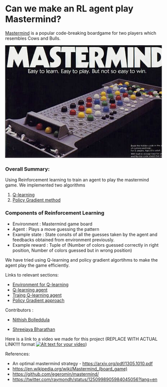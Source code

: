 # Can we make an RL agent play Mastermind?

[Mastermind](https://en.wikipedia.org/wiki/Mastermind_(board_game)) is a popular code-breaking boardgame for two players which resembles Cows and Bulls. 

![mastermind](images/mastermind.png?raw=true "mastermind")

### Overall Summary:

Using Reinforcement learning to train an agent to play the mastermind game. We implemented two algorithms
1. [Q-learning](Q-learning.ipynb)
1. [Policy Gradient method](Policy-gradient.ipynb)

### Components of Reinforcement Learning
- Environment : Mastermind game board	
- Agent : Plays a move guessing the pattern	
- Example state : State consits of all the guesses taken by the agent and feedbacks obtained from environment previously.
- Example reward : Tuple of (Number of colors guessed correctly in right position, Number of colors guessed but in wrong position) 

We have tried using Q-learning and policy gradient algortihms to make the agent play the game efficiently. 



Links to relevant sections:
- [Environment for Q-learning](environment.py) 
- [Q-learning agent](agent.py)
- [Traing Q-learning agent](Q-learning.ipynb)
- [Policy Gradient approach](Policy-gradient.ipynb)


Contributors :

  - [Nithish Bolleddula](https://github.com/nithish08)
  
  - [Shreejaya Bharathan](https://github.com/ShreejayaB)

Here is a link to a video we made for this project
(REPLACE WITH ACTUAL LINK!!!! format [![Alt text for your video](https://img.youtube.com/vi/VIDEO-ID/0.jpg)](http://www.youtube.com/watch?v=VIDEO-ID))


References:
-  An optimal mastermind strategy - https://arxiv.org/pdf/1305.1010.pdf
- https://en.wikipedia.org/wiki/Mastermind_(board_game)
- https://github.com/egeromin/mastermind/
- https://twitter.com/raymondh/status/1250998905984045056?lang=en